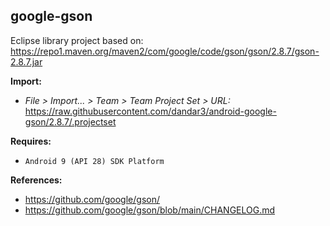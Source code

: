 ## google-gson

Eclipse library project based on:<br/>
https://repo1.maven.org/maven2/com/google/code/gson/gson/2.8.7/gson-2.8.7.jar

**Import:**
- _File > Import... > Team > Team Project Set > URL:_<br/>
  https://raw.githubusercontent.com/dandar3/android-google-gson/2.8.7/.projectset

**Requires:**
- `Android 9 (API 28) SDK Platform`

**References:**
- https://github.com/google/gson/
- https://github.com/google/gson/blob/main/CHANGELOG.md